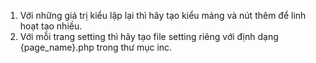1. Với những giá trị kiểu lặp lại thì hãy tạo kiểu mảng và nút thêm để linh hoạt tạo nhiều.
2. Với mỗi trang setting thì hãy tạo file setting riêng với định dạng {page_name}.php trong thư mục inc.